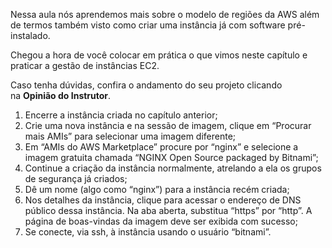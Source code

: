 Nessa aula nós aprendemos mais sobre o modelo de regiões da AWS além de termos também visto como criar uma instância já com software pré-instalado.

Chegou a hora de você colocar em prática o que vimos neste capítulo e praticar a gestão de instâncias EC2.

Caso tenha dúvidas, confira o andamento do seu projeto clicando na **Opinião do Instrutor**.


1. Encerre a instância criada no capítulo anterior;
2. Crie uma nova instância e na sessão de imagem, clique em “Procurar mais AMIs” para selecionar uma imagem diferente;
3. Em “AMIs do AWS Marketplace” procure por “nginx” e selecione a imagem gratuita chamada “NGINX Open Source packaged by Bitnami”;
4. Continue a criação da instância normalmente, atrelando a ela os grupos de segurança já criados;
5. Dê um nome (algo como “nginx”) para a instância recém criada;
6. Nos detalhes da instância, clique para acessar o endereço de DNS público dessa instância. Na aba aberta, substitua “https” por “http”. A página de boas-vindas da imagem deve ser exibida com sucesso;
7. Se conecte, via ssh, à instância usando o usuário “bitnami”.